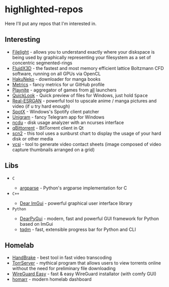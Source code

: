 # highlighted-repos

Here I'll put any repos that I'm interested in.

## Interesting 

<div id="auto-sort-start"/>

- [Filelight](https://github.com/KDE/filelight) - allows you to understand exactly where your diskspace is being used by graphically representing your filesystem as a set of concentric segmented-rings
- [FluidX3D](https://github.com/ProjectPhysX/FluidX3D) - the fastest and most memory efficient lattice Boltzmann CFD software, running on all GPUs via OpenCL
- [HakuNeko](https://github.com/manga-download/hakuneko) - downloader for manga books
- [Metrics](https://github.com/lowlighter/metrics) - fancy metrics for ur GitHub profile
- [Playnite](https://github.com/JosefNemec/Playnite) - aggregator of games from [all](https://playnite.link/addons.html) launchers
- [QuickLook](https://github.com/QL-Win/QuickLook) - Quick preview of files for Windows, just hold <kbd>Space</kbd>
- [Real-ESRGAN](https://github.com/xinntao/Real-ESRGAN) - powerful tool to upscale anime / manga pictures and video (if u try hard enough)
- [SpotX](https://github.com/SpotX-Official/SpotX) - Windows's Spotify client patcher
- [Unigram](https://github.com/UnigramDev/Unigram) - fancy Telegram app for Windows
- [ncdu](https://github.com/Efreak/ncdu) - disk usage analyzer with an ncurses interface
- [qBittorrent](https://github.com/qbittorrent/qBittorrent) - BitTorrent client in Qt
- [scn2](http://www.steffengerlach.de/freeware/) - this tool uses a sunburst chart to display the usage of your hard disk or other media
- [vcsi](https://github.com/amietn/vcsi) - tool to generate video contact sheets (image composed of video capture thumbnails arranged on a grid)
<div id="auto-sort-end"/>

## Libs 
<div id="auto-sort-start"/>

- `C` <div id="auto-sort-start"/>
  - [argparse](https://github.com/cofyc/argparse) - Python's argparse implementation for C
  <div id="auto-sort-end"/>
- `C++` <div id="auto-sort-start"/>
  - [Dear ImGui](https://github.com/ocornut/imgui) - powerful graphical user interface library
  <div id="auto-sort-end"/>
- `Python` <div id="auto-sort-start"/>
  - [DearPyGui](https://github.com/hoffstadt/DearPyGui) - modern, fast and powerful GUI framework for Python based on ImGui
  - [tqdm](https://github.com/tqdm/tqdm) - fast, extensible progress bar for Python and CLI
  <div id="auto-sort-end"/>
<div id="auto-sort-end"/>

## Homelab 
<div id="auto-sort-start"/>
  
- [HandBrake](https://github.com/HandBrake/HandBrake) - best tool in fast video transcoding
- [TorrServer](https://github.com/YouROK/TorrServer) - mythical program that allows users to view torrents online without the need for preliminary file downloading
- [WireGuard Easy](https://github.com/wg-easy/wg-easy) - fast & easy WireGuard installator (with comfy GUI)
- [homarr](https://github.com/ajnart/homarr) - modern homelab dashboard
<div id="auto-sort-end"/>
